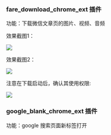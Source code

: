 
### fare_download_chrome_ext 插件

功能：下载微信文章页的图片、视频、音频

效果截图1：

![](https://pic.faremax.info/chrome-plugin.png)

效果截图2：

![](https://pic.faremax.info/chrome-plugin1.png)

注意在下载启动后，确认其使用权限:

![](https://pic.faremax.info/%E5%B1%8F%E5%B9%95%E5%BF%AB%E7%85%A7%202019-06-01%2014.41.56.png)

### google_blank_chrome_ext 插件

功能：google 搜索页面新标签打开
